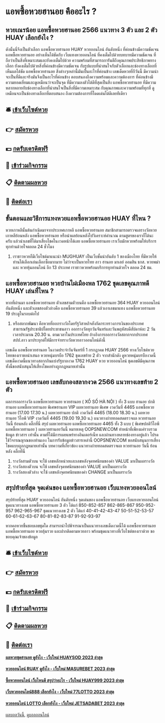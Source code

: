 # แอพซื้อหวยฮานอย คืออะไร ?
## หวยเณรน้อย แอพซื้อหวยฮานอย 2566 แนวทาง 3 ตัว และ 2 ตัว HUAY เลือกยังไง ?
ดังนั้นนี่จึงเป็นตัวเลือก แอพซื้อหวยฮานอย HUAY หวยออนไลน์ อันดับหนึ่ง ที่ค่อนข้างมีความชัดเจน แอพซื้อหวยฮานอย อย่างเห็นได้ชัดกับ เว็บแทงหวยออนไลน์ ที่คงเต็มไปด้วยบทบาทมีความชัดเจน ที่ถือว่าเป็นสิ่งที่เหมาะสมและยังคงเต็มไปด้วย ความพร้อมที่สามารถการันตีถึงคุณภาพประสิทธิภาพทางเลือก ยังคงเต็มไปด้วยสิ่งที่ค่อนข้างมีความชัดเจน กับรูปแบบที่น่าสนใจกับตัวเลือกและช่องทางเลือกที่เห็นผลได้ชัด แอพซื้อหวยฮานอย สิ่งต่างๆเหล่านี้มันเป็นอะไรที่ค่อนข้าง เลขเด็ดหวยยี่กีวันนี้ มีความน่าจะเป็นที่ดีและจริงมันจึงเป็นอะไรที่ค่อนข้าง ตอบสนองถึงความพร้อมและความต้องการ ที่ค่อนข้างมีความยอดเยี่ยมและดูเหมือนว่าจะเป็นจุด ที่มีความลงตัวได้ดีที่สุดเป็นสิ่ง แอพซื้อหวยฮานอย ที่มีความหลากหลายกับช่องทางเลือกที่น่าสนใจเป็นสิ่งที่มีความเหมาะสม กับคุณภาพและความพร้อมที่ทุกที่ ดูเหมือนจะเป็นช่องทางเลือกที่ตอบสนอง ถึงความต้องการที่โดดเด่นได้ดีเลยทีเดียว

## 🛎 [เข้าเว็บไซต์หวย](https://bit.ly/3BG5bNw)
## 👉 [สมัครหวย](https://bit.ly/3BG5bNw)
## 💵 [กดรับเครดิตฟรี](https://bit.ly/3C3mvgS)
## 👑 [เข้าร่วมกิจกรรม](https://bit.ly/3C3mvgS)
## 📋 [ติดตามผลหวย](https://bit.ly/3C3mvgS)
## 📱 [ติดต่อเรา](https://bit.ly/3C3mvgS)

## ขั้นตอนและวิธีการแทงหวย​ แอพซื้อหวยฮานอย HUAY ที่ไหน ?
หวยเกาหลีนั้นต้นกำเนิดมาจากประเทศเกาหลี แอพซื้อหวยฮานอย สมาชิกสามารถตรวจผลรางวัลหวยเกาหลีย้อนหลัง แอพซื้อหวยฮานอย หรือนำผลย้อนหลังไปวิเคราะห์คำนวณ ตามสูตรของเราก็ได้นะครับ แล้วนำเลขที่ได้มาเสี่ยงโชคในงวดหน้าได้เลย แอพซื้อหวยฮานอย เราเว็บมักหวยพร้อมให้บริการทุกท่านด้วยใจตลอด 24 ชั่วโมง
1. เราชาวหวยก็มีเว็บไซต์มาแนะนำ MUGHUAY เป็นเว็บชั้นนำอันดับ 1 ของเมืองไทย ที่มีหวยให้ท่านได้เลือกเล่นเลือกซื้อมากมาย ไม่ว่าจะเป็นหวยไทย ลาว ฮานอย มาเลย์ ออมสิน ธกส. หวยพม่า และ หวยหุ้นออนไลน์ อีก 13 ประเทศ เราชาวหวยพร้อมบริการทุกท่านด้วยใจ ตลอด 24 ชม.

## แอพซื้อหวยฮานอย หวยบ้านไผ่เมืองพล 1762 ชุดเลขคุณภาพดี HUAY เล่นที่ไหน ?
หากที่ผ่านมา แอพซื้อหวยฮานอย ตัวเลขสามตัวบนคือ แอพซื้อหวยฮานอย 364 HUAY หวยออนไลน์ อันดับหนึ่ง และตัวเลขสองตัวล่างคือ แอพซื้อหวยฮานอย 39
แล้วเอาเลขมาแทง แอพซื้อหวยฮานอย 19 ประตูในรอบต่อไป
1. หรือสลากพัฒนา คือหวยที่ออกรางวัลโดยรัฐวิสาหกิจสังกัดกระทรวงการเงินของประเทศสาธารณรัฐประชาธิปไตยประชาชนลาว ออกรางวัลทุกวันจันทร์และวันพฤหัสบดีสัปดาห์ละ 2 วัน เวลาประมาณ 20.30 น. ตามเวลาในประเทศไทย อ้างอิงการออกรางวัลสลากจากประเทศ สปป.ลาว มาประยุกต์ให้มีการจ่ายรางวัลหวยลาวออนไลน์ดังนี้

เลขเด็ด แอพซื้อหวยฮานอย ในงวดประจำวันจันทร์ที่ 1 กรกฎาคม HUAY 2566 ทางเว็บไซต์หวยไทยของเราขอนำเสนอ หวยหนุ่มบรบือ 1762 ชุดเลขท้าย 2 ตัว จากสำนักดัง ดูหวยหนุ่มบรบืองวดนี้ เลขเด็ดงวดนี้แนวทางสลากกินแบ่งรัฐบาลงวด 1762 HUAY หวย หวยออนไลน์ ชุดเลขดีมีคุณภาพ ทั้งนี้ขอสนับสนุนให้เสี่ยงโชคอย่างถูกกฎหมายเท่านั้น

## แอพซื้อหวยฮานอย เลขลับกองสลากงวด 2566 แนวทางเลขท้าย 2 ตัว
ผลการออกรางวัล แอพซื้อหวยฮานอย หวยฮานอย ( XỔ SỐ HÀ NỘI ) ทั้ง 3 แบบ ฮานอย ปกติฮานอย แอพซื้อหวยฮานอย พิเศษฮานอย VIP
ผลหวยฮานอย พิเศษ งวดวันที่ 4465 แอพซื้อหวยฮานอย (17.00 17.30 น.)
ผลหวยฮานอย ปกติ งวดวันที่ 4465 (18.00 18.30 น.)
ผลหวยฮานอย วีไอพี VIP งวดวันที่ 4465 (19.00 19.30 น.)
 แนวทางถ่ายทอดสดตรวจผล หวยฮานอย วันนี้ ย้อนหลัง คลิ๊กที่นี่ 
สรุป ผลหวยฮานอย แอพซื้อหวยฮานอย 4465 ทั้ง 3 แบบ ( พิเศษปกติวีไอพี แอพซื้อหวยฮานอย ) ผลหวยฮานอยวันนี้
หมายเหตุ OOPSNEW.COM ทำหน้าที่เพียงแค่รวบรวมข้อมูล ข่าวสาร เท่านั้น ตามที่ได้มีการเผยแพร่ทางอินเตอร์เน็ท และผ่านทางหลายช่องทางอยู่แล้ว โปรดใช้วิจารณญาณของท่านเอง ในการรับข้อมูลข่าวสารเหล่านี้ OOPSNEW.COM ขอสนับสนุนการเสี่ยงโชคแบบถูกกฎหมายเท่านั้น
บทความที่เกี่ยวข้อง
แนวทางถ่ายทอดสดตรวจผล หวยฮานอย วันนี้ ย้อนหลัง คลิ๊กที่นี่
1. รางวัลสามตัวบน จะใช้ เลขหลักหน่วยเเละเลขหลังจุดทศนิยมของค่า VALUE มาเป็นผลรางวัล
2. รางวัลสองตัวบน จะใช้ เลขหลังจุดทศนิยมของค่า VALUE มาเป็นผลรางวัล
3. รางวัลสองตัวล่าง จะใช้ เลขหลังจุดทศนิยมของค่า CHANGE มาเป็นผลรางวัล

## สรุปท้ายที่สุด จุดเด่นของ แอพซื้อหวยฮานอย เว็บแทงหวยออนไลน์
สรุปท้ายที่สุด HUAY หวยออนไลน์ อันดับหนึ่ง จุดเด่นของ แอพซื้อหวยฮานอย เว็บแทงหวยออนไลน์ ชุดแนวทางเลข แอพซื้อหวยฮานอย 3 ตัว ได้แก่
850-852-857
862-865-867
950-952-957
962-965-967
ชุดแนวทางเลข 2 ตัว ได้แก่
40-41-42-43-47
50-51-52-53-57
60-61-62-63-67
80-81-82-83-87
91-92-93-97

หากคอหวยชื่นชอบเลขชุดใด สามารถนำไปพิจารณาเป็นแนวทางเลขเด็ดงวดนี้ได้ แอพซื้อหวยฮานอย แอพซื้อหวยฮานอย หวยลุ้นรวย และฝากติดตามหวยลาว พร้อมชุดแนวทางที่เว็บไซต์ของเราด้วย
ขอขอบคุณเจ้าของข้อมูล

## 🛎 [เข้าเว็บไซต์หวย](https://bit.ly/3BG5bNw)
## 👉 [สมัครหวย](https://bit.ly/3BG5bNw)
## 💵 [กดรับเครดิตฟรี](https://bit.ly/3C3mvgS)
## 👑 [เข้าร่วมกิจกรรม](https://bit.ly/3C3mvgS)
## 📋 [ติดตามผลหวย](https://bit.ly/3C3mvgS)
## 📱 [ติดต่อเรา](https://bit.ly/3C3mvgS)

#### [ผลหวยชุดฮานอย ดูยังไง - เว็บใหม่ HUAYSOD 2023 ล่าสุด](https://atom.io/themes/ผลหวยชุดฮานอย%20ดูยังไง%20-%20เว็บใหม่%20huaysod%202023%20ล่าสุด)
#### [หวยออนไลน์ RUAY ดูยังไง - เว็บใหม่ MASUREBET 2023 ล่าสุด](https://atom.io/themes/หวยออนไลน์%20ruay%20ดูยังไง%20-%20เว็บใหม่%20masurebet%202023%20ล่าสุด)
#### [ซื้อหวยออนไลน์ เว็บไหนดี สรุปว่าอะไร - เว็บใหม่ HUAY999 2023 ล่าสุด](https://atom.io/themes/ซื้อหวยออนไลน์%20เว็บไหนดี%20สรุปว่าอะไร%20-%20เว็บใหม่%20huay999%202023%20ล่าสุด)
#### [เว็บหวยออนไลน์888 เลือกยังไง - เว็บใหม่ 77LOTTO 2023 ล่าสุด](https://atom.io/themes/เว็บหวยออนไลน์888%20เลือกยังไง%20-%20เว็บใหม่%2077lotto%202023%20ล่าสุด)
#### [หวยออนไลน์ LOTTO เลือกยังไง - เว็บใหม่ JETSADABET 2023 ล่าสุด](https://atom.io/themes/หวยออนไลน์%20lotto%20เลือกยังไง%20-%20เว็บใหม่%20jetsadabet%202023%20ล่าสุด)

[ผลบอลวันนี้](https://siamsport.tv "ผลบอลวันนี้"), [ดูบอลออนไลน์](https://siamsport.tv/ดูบอลสด "ดูบอลออนไลน์")